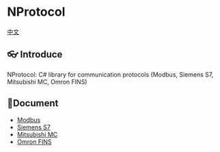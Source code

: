 ﻿# NProtocol

[中文](./README_CN.md)
## 👓 Introduce
NProtocol: C# library for communication protocols (Modbus, Siemens S7, Mitsubishi MC, Omron FINS)

## 🚀Document
* [Modbus](https://github.com/LUJIAN2020/NProtocol/tree/master/NProtocol/Protocols/Modbus)
* [Siemens S7](https://github.com/LUJIAN2020/NProtocol/tree/master/NProtocol/Protocols/S7)
* [Mitsubishi MC](https://github.com/LUJIAN2020/NProtocol/tree/master/NProtocol/Protocols/Mc)
* [Omron FINS](https://github.com/LUJIAN2020/NProtocol/tree/master/NProtocol/Protocols/Fins)

